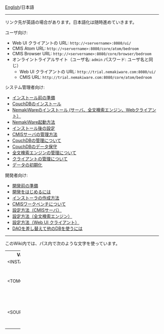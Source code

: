 [English](https://github.com/aegif/NemakiWare/wiki/Home)/日本語
***

リンク先が英語の場合があります。日本語化は随時進めていきます。

ユーザ向け:
* Web UI クライアントの URL: `http://<servername>:8080/ui/`
* CMIS Atom URL: `http://<servername>:8080/core/atom/bedroom`
* CMIS Browser URL: `http://<servername>:8080/core/browser/bedroom`
* オンライントライアルサイト（ユーザ名: `admin` パスワード: ユーザ名と同じ）
  * Web UI クライアントの URL:  `http://trial.nemakiware.com:8080/ui/` 
  * CMIS URL: `http://trial.nemakiware.com:8080/core/atom/bedroom`

システム管理者向け:
* [インストール前の準備](https://github.com/aegif/NemakiWare/wiki/%E3%82%A4%E3%83%B3%E3%82%B9%E3%83%88%E3%83%BC%E3%83%AB%E5%89%8D%E3%81%AE%E6%BA%96%E5%82%99)
* [CouchDBのインストール](https://github.com/NemakiWare/NemakiWare/wiki/Install-CouchDB)
* [NemakiWareのインストール (サーバ、全文検索エンジン、Webクライアント）](https://github.com/aegif/NemakiWare/wiki/NemakiWare%E3%81%AE%E3%82%A4%E3%83%B3%E3%82%B9%E3%83%88%E3%83%BC%E3%83%AB)
* [NemakiWare起動方法](https://github.com/aegif/NemakiWare/wiki/NemakiWare%E8%B5%B7%E5%8B%95%E6%96%B9%E6%B3%95)
* [インストール後の設定](https://github.com/aegif/NemakiWare/wiki/%E3%82%A4%E3%83%B3%E3%82%B9%E3%83%88%E3%83%BC%E3%83%AB%E5%BE%8C%E3%81%AE%E8%A8%AD%E5%AE%9A)
* [CMISサーバの管理方法](https://github.com/NemakiWare/NemakiWare/wiki/Administration-of-CMIS-server)
* [CouchDBの管理について](https://github.com/NemakiWare/NemakiWare/wiki/Administration-of-CouchDB)
* [CouchDBのデータ保守](https://github.com/NemakiWare/NemakiWare/wiki/Dump-or--load-with-CouchDB)
* [全文検索エンジンの管理について](https://github.com/NemakiWare/NemakiWare/wiki/Administration-of-search-engine)
* [クライアントの管理について](https://github.com/NemakiWare/NemakiWare/wiki/Administration-of-client)
* [データの初期化](https://github.com/NemakiWare/NemakiWare/wiki/Data-initialization)

開発者向け:
* [開発前の準備](https://github.com/NemakiWare/NemakiWare/wiki/Prerequisites-for-development)
* [開発をはじめるには](https://github.com/NemakiWare/NemakiWare/wiki/Start-development)
* [インストーラの作成方法](https://github.com/NemakiWare/NemakiWare/wiki/Generate-an-installer)
* [CMISワークベンチについて](https://github.com/NemakiWare/NemakiWare/wiki/CMIS-Workbench%28Simple-client%29)
* [設定方法（CMISサーバ）](https://github.com/NemakiWare/NemakiWare/wiki/Configuration%28CMIS-server%29)
* [設定方法（全文検索エンジン）](https://github.com/NemakiWare/NemakiWare/wiki/Configuration%28search-engine%29)
* [設定方法（Web UI クライアント）](https://github.com/NemakiWare/NemakiWare/wiki/Configuration%28Client%29)
* [DAOを差し替えて他のDBを使うには](https://github.com/aegif/NemakiWare/wiki/Note-on-writing-another-DAO)

---
このWiki内では、パス内で次のような文字を使っています。

<table style="width:10%; border:0; font-size:1em;">
<tr><th>Variable</th><th>Description</th></tr>
<tr><td>&lt;INSTALL_PATH&gt;</td><td>インストーラのパス</td></tr>
<tr><td>&lt;TOMCAT_PATH&gt;</td><td>TOOMCATのインストールパス<br/> <br/>&lt;INSTALL_PATH&gt;/apache-tomcat-8.x.xx/ と同じ</td></tr>
<tr><td>&lt;SOURCE_PATH&gt;</td><td>ソースコードのルートパス。<br/>GitHubからクローンした場合は、NemakiWareフォルダの直下になります。</td></tr>
</table>